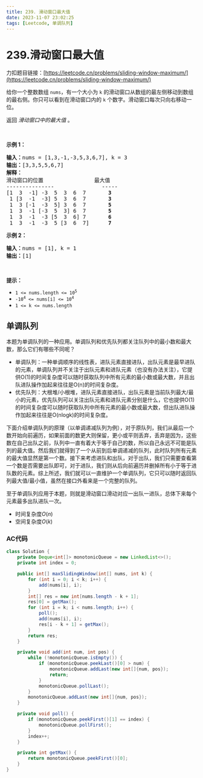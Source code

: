 ```yaml
---
title: 239. 滑动窗口最大值
date: 2023-11-07 23:02:25
tags: [Leetcode, 单调队列]
---
```

# 239.滑动窗口最大值

力扣题目链接：[https://leetcode.cn/problems/sliding-window-maximum/](https://leetcode.cn/problems/sliding-window-maximum/)

<p>给你一个整数数组 <code>nums</code>，有一个大小为&nbsp;<code>k</code><em>&nbsp;</em>的滑动窗口从数组的最左侧移动到数组的最右侧。你只可以看到在滑动窗口内的 <code>k</code>&nbsp;个数字。滑动窗口每次只向右移动一位。</p>

<p>返回 <em>滑动窗口中的最大值 </em>。</p>

<p>&nbsp;</p>

<p><strong>示例 1：</strong></p>

<pre>
<b>输入：</b>nums = [1,3,-1,-3,5,3,6,7], k = 3
<b>输出：</b>[3,3,5,5,6,7]
<b>解释：</b>
滑动窗口的位置                最大值
---------------               -----
[1  3  -1] -3  5  3  6  7       <strong>3</strong>
 1 [3  -1  -3] 5  3  6  7       <strong>3</strong>
 1  3 [-1  -3  5] 3  6  7      <strong> 5</strong>
 1  3  -1 [-3  5  3] 6  7       <strong>5</strong>
 1  3  -1  -3 [5  3  6] 7       <strong>6</strong>
 1  3  -1  -3  5 [3  6  7]      <strong>7</strong>
</pre>

<p><strong>示例 2：</strong></p>

<pre>
<b>输入：</b>nums = [1], k = 1
<b>输出：</b>[1]
</pre>

<p>&nbsp;</p>

<p><b>提示：</b></p>

<ul>
	<li><code>1 &lt;= nums.length &lt;= 10<sup>5</sup></code></li>
	<li><code>-10<sup>4</sup>&nbsp;&lt;= nums[i] &lt;= 10<sup>4</sup></code></li>
	<li><code>1 &lt;= k &lt;= nums.length</code></li>
</ul>

## 单调队列
本题为单调队列的一种应用。单调队列和优先队列都关注队列中的最小数和最大数，那么它们有哪些不同呢？
- 单调队列：一种单调顺序的线性表，进队元素直接进队，出队元素是最早进队的元素，单调队列并不关注于出队元素和进队元素（也没有办法关注），它提供O(1)的时间复杂度可以随时获取队列中所有元素的最小数或最大数，并且出队进队操作加起来往往是O(n)的时间复杂度。
- 优先队列：大根堆/小根堆，进队元素直接进队，出队元素是当前队列最大/最小的元素，优先队列可以关注出队元素和进队元素分别是什么，它也提供O(1)的时间复杂度可以随时获取队列中所有元素的最小数或最大数，但出队进队操作加起来往往是O(nlogk)的时间复杂度。

下面介绍单调队列的原理（以单调递减队列为例），对于原队列，我们从最后一个数开始向前遍历，如果前面的数更大则保留，更小或平则丢弃，丢弃是因为，这些数在自己出队之前，队列中一直有着大于等于自己的数，所以自己永远不可能是队列的最大值。然后我们就得到了一个从前到后单调递减的队列，此时队列所有元素的最大值显然是第一个数。接下来考虑进队和出队，对于出队，我们只需要查看第一个数是否需要出队即可，对于进队，我们则从后向前遍历并删掉所有小于等于进队数的元素。综上所述，我们就可以一直维护一个单调队列，它只可以随时返回队列最大值/最小值，虽然在接口外看来是一个完整的队列。

至于单调队列应用于本题，则就是滑动窗口滑动对应一出队一进队，总体下来每个元素最多出队进队一次。

- 时间复杂度$O(n)$
- 空间复杂度$O(k)$

### AC代码
```java
class Solution {
    private Deque<int[]> monotonicQueue = new LinkedList<>();
    private int index = 0;

    public int[] maxSlidingWindow(int[] nums, int k) {
        for (int i = 0; i < k; i++) {
            add(nums[i], i);
        }
        int[] res = new int[nums.length - k + 1];
        res[0] = getMax();
        for (int i = k; i < nums.length; i++) {
            poll();
            add(nums[i], i);
            res[i - k + 1] = getMax();
        }
        return res;
    }

    private void add(int num, int pos) {
        while (!monotonicQueue.isEmpty()) {
            if (monotonicQueue.peekLast()[0] > num) {
                monotonicQueue.addLast(new int[]{num, pos});
                return;
            }
            monotonicQueue.pollLast();
        }
        monotonicQueue.addLast(new int[]{num, pos});
    }

    private void poll() {
        if (monotonicQueue.peekFirst()[1] == index) {
            monotonicQueue.pollFirst();
        }
        index++;
    }

    private int getMax() {
        return monotonicQueue.peekFirst()[0];
    }
}
```